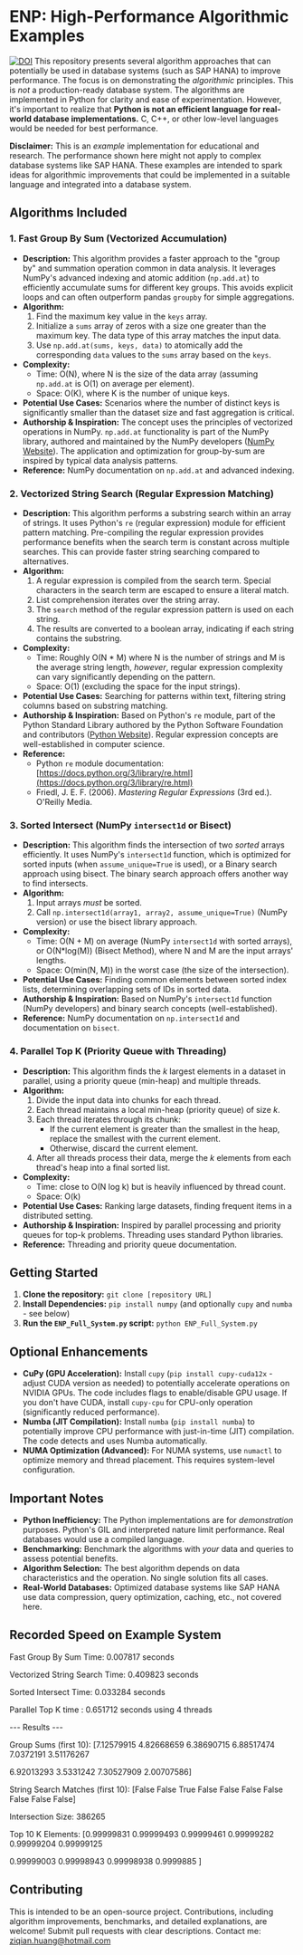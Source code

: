 # ENP: High-Performance Algorithmic Examples
[![DOI](https://zenodo.org/badge/929189893.svg)](https://doi.org/10.5281/zenodo.14838451)
This repository presents several algorithm approaches that can potentially be used in database systems (such as SAP HANA) to improve performance. The focus is on demonstrating the *algorithmic* principles.  This is *not* a production-ready database system.  The algorithms are implemented in Python for clarity and ease of experimentation. However, it's important to realize that **Python is not an efficient language for real-world database implementations.** C, C++, or other low-level languages would be needed for best performance.

**Disclaimer:** This is an *example* implementation for educational and research. The performance shown here might not apply to complex database systems like SAP HANA. These examples are intended to spark ideas for algorithmic improvements that could be implemented in a suitable language and integrated into a database system.

## Algorithms Included

### 1. Fast Group By Sum (Vectorized Accumulation)

*   **Description:** This algorithm provides a faster approach to the "group by" and summation operation common in data analysis. It leverages NumPy's advanced indexing and atomic addition (`np.add.at`) to efficiently accumulate sums for different key groups. This avoids explicit loops and can often outperform pandas `groupby` for simple aggregations.
*   **Algorithm:**
    1.  Find the maximum key value in the `keys` array.
    2.  Initialize a `sums` array of zeros with a size one greater than the maximum key.  The data type of this array matches the input data.
    3.  Use `np.add.at(sums, keys, data)` to atomically add the corresponding `data` values to the `sums` array based on the `keys`.
*   **Complexity:**
    *   Time: O(N), where N is the size of the data array (assuming `np.add.at` is O(1) on average per element).
    *   Space: O(K), where K is the number of unique keys.
*   **Potential Use Cases:** Scenarios where the number of distinct keys is significantly smaller than the dataset size and fast aggregation is critical.
*   **Authorship & Inspiration:** The concept uses the principles of vectorized operations in NumPy.  `np.add.at` functionality is part of the NumPy library,  authored and maintained by the NumPy developers ([NumPy Website](https://numpy.org/)).  The application and optimization for group-by-sum are inspired by typical data analysis patterns.
*   **Reference:**  NumPy documentation on `np.add.at` and advanced indexing.

### 2. Vectorized String Search (Regular Expression Matching)

*   **Description:** This algorithm performs a substring search within an array of strings. It uses Python's `re` (regular expression) module for efficient pattern matching.  Pre-compiling the regular expression provides performance benefits when the search term is constant across multiple searches. This can provide faster string searching compared to alternatives.
*   **Algorithm:**
    1.  A regular expression is compiled from the search term. Special characters in the search term are escaped to ensure a literal match.
    2.  List comprehension iterates over the string array.
    3.  The `search` method of the regular expression pattern is used on each string.
    4.  The results are converted to a boolean array, indicating if each string contains the substring.
*   **Complexity:**
    *   Time: Roughly O(N * M) where N is the number of strings and M is the average string length, *however*, regular expression complexity can vary significantly depending on the pattern.
    *   Space: O(1) (excluding the space for the input strings).
*   **Potential Use Cases:** Searching for patterns within text, filtering string columns based on substring matching.
*   **Authorship & Inspiration:** Based on Python's `re` module, part of the Python Standard Library authored by the Python Software Foundation and contributors ([Python Website](https://www.python.org/)). Regular expression concepts are well-established in computer science.
*    **Reference:**
        *   Python `re` module documentation: [https://docs.python.org/3/library/re.html](https://docs.python.org/3/library/re.html)
        *   Friedl, J. E. F. (2006). *Mastering Regular Expressions* (3rd ed.). O'Reilly Media.

### 3. Sorted Intersect (NumPy `intersect1d` or Bisect)

*   **Description:**  This algorithm finds the intersection of two *sorted* arrays efficiently.  It uses NumPy's `intersect1d` function, which is optimized for sorted inputs (when `assume_unique=True` is used), or a Binary search approach using bisect. The binary search approach offers another way to find intersects.
*   **Algorithm:**
    1.  Input arrays *must* be sorted.
    2.  Call `np.intersect1d(array1, array2, assume_unique=True)` (NumPy version) or use the bisect library approach.
*   **Complexity:**
    *   Time: O(N + M) on average (NumPy `intersect1d` with sorted arrays), or O(N*log(M)) (Bisect Method), where N and M are the input arrays' lengths.
    *   Space: O(min(N, M)) in the worst case (the size of the intersection).
*   **Potential Use Cases:** Finding common elements between sorted index lists, determining overlapping sets of IDs in sorted data.
*   **Authorship & Inspiration:** Based on NumPy's `intersect1d` function (NumPy developers) and binary search concepts (well-established).
*   **Reference:** NumPy documentation on `np.intersect1d` and documentation on `bisect`.

### 4. Parallel Top K (Priority Queue with Threading)

*   **Description:**  This algorithm finds the *k* largest elements in a dataset in parallel, using a priority queue (min-heap) and multiple threads.
*   **Algorithm:**
    1.  Divide the input data into chunks for each thread.
    2.  Each thread maintains a local min-heap (priority queue) of size *k*.
    3.  Each thread iterates through its chunk:
        *   If the current element is greater than the smallest in the heap, replace the smallest with the current element.
        *   Otherwise, discard the current element.
    4.  After all threads process their data, merge the *k* elements from each thread's heap into a final sorted list.
*   **Complexity:**
    *   Time: close to O(N log k) but is heavily influenced by thread count.
    *   Space: O(k)
*   **Potential Use Cases:** Ranking large datasets, finding frequent items in a distributed setting.
*   **Authorship & Inspiration:** Inspired by parallel processing and priority queues for top-k problems. Threading uses standard Python libraries.
*   **Reference:** Threading and priority queue documentation.

## Getting Started

1.  **Clone the repository:**  `git clone [repository URL]`
2.  **Install Dependencies:** `pip install numpy` (and optionally `cupy` and `numba` - see below)
3.  **Run the `ENP_Full_System.py` script:**  `python ENP_Full_System.py`

## Optional Enhancements

*   **CuPy (GPU Acceleration):**  Install `cupy` (`pip install cupy-cuda12x` - adjust CUDA version as needed) to potentially accelerate operations on NVIDIA GPUs.  The code includes flags to enable/disable GPU usage.  If you don't have CUDA, install `cupy-cpu` for CPU-only operation (significantly reduced performance).
*   **Numba (JIT Compilation):**  Install `numba` (`pip install numba`) to potentially improve CPU performance with just-in-time (JIT) compilation. The code detects and uses Numba automatically.
*   **NUMA Optimization (Advanced):** For NUMA systems, use `numactl` to optimize memory and thread placement. This requires system-level configuration.

## Important Notes

*   **Python Inefficiency:** The Python implementations are for *demonstration* purposes. Python's GIL and interpreted nature limit performance. Real databases would use a compiled language.
*   **Benchmarking:** Benchmark the algorithms with *your* data and queries to assess potential benefits.
*   **Algorithm Selection:** The best algorithm depends on data characteristics and the operation. No single solution fits all cases.
*   **Real-World Databases:** Optimized database systems like SAP HANA use data compression, query optimization, caching, etc., not covered here.

## Recorded Speed on Example System

Fast Group By Sum Time: 0.007817 seconds

Vectorized String Search Time: 0.409823 seconds

Sorted Intersect Time: 0.033284 seconds

Parallel Top K time : 0.651712 seconds using 4 threads

--- Results ---

Group Sums (first 10): [7.12579915 4.82668659 6.38690715 6.88517474 7.0372191  3.51176267

 6.92013293 3.5331242  7.30527909 2.00707586]
 
String Search Matches (first 10): [False False  True False False False False False False False]

Intersection Size: 386265

Top 10 K Elements: [0.99999831 0.99999493 0.99999461 0.99999282 0.99999204 0.99999125

 0.99999003 0.99998943 0.99998938 0.9999885 ]
 
## Contributing

This is intended to be an open-source project. Contributions, including algorithm improvements, benchmarks, and detailed explanations, are welcome!  Submit pull requests with clear descriptions.
Contact me: ziqian.huang@hotmail.com
